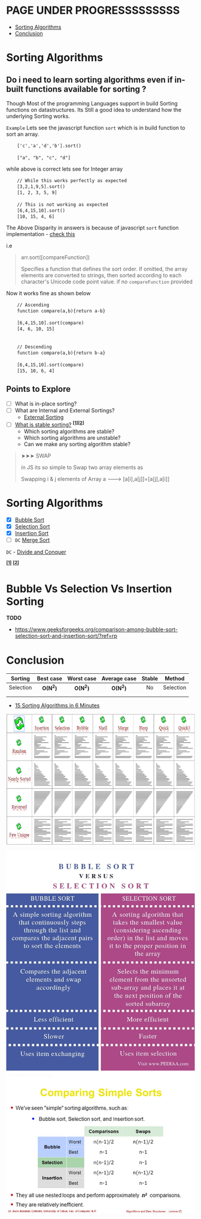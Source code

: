 <h1>PAGE UNDER PROGRESSSSSSSSS </h1>

- [Sorting Algorithms](#sorting-algorithms)
- [Conclusion](#conclusion)

<!-- # Topics -->
<h1> Sorting Algorithms </h1>

<h2>  Do i need to learn sorting algorithms even if in-built functions available for sorting ? </h2>
Though Most of the programming Languages support in build Sorting functions on datastructures. Its Still a good idea to understand how the underlying Sorting works.

`Example`
Lets see the javascript function `sort` which is in build function to sort an array.

```
    ['c','a','d','b'].sort()

    ["a", "b", "c", "d"]
```

while above is correct lets see for Integer array

```
    // While this works perfectly as expected
    [3,2,1,9,5].sort()
    [1, 2, 3, 5, 9]

    // This is not working as expected
    [6,4,15,10].sort()
    [10, 15, 4, 6]
```

The Above Disparity in answers is because of javascript `sort` function implementation - [check this](https://developer.mozilla.org/en-US/docs/Web/JavaScript/Reference/Global_Objects/Array/sort)

i.e

> arr.sort([compareFunction])
>
> Specifies a function that defines the sort order. If omitted, the array elements are converted to strings, then sorted according to each character's Unicode code point value.
> if no `compareFunction` provided

Now it works fine as shown below

```
    // Ascending
    function compare(a,b){return a-b}

    [6,4,15,10].sort(compare)
    [4, 6, 10, 15]


    // Descending
    function compare(a,b){return b-a}

    [6,4,15,10].sort(compare)
    [15, 10, 6, 4]

```

<h2>Points to Explore</h2>

- [ ] What is in-place sorting?
- [ ] What are Internal and External Sortings?
  - [External Sorting](https://www.geeksforgeeks.org/external-sorting/)
- [ ] [What is stable sorting?](https://www.geeksforgeeks.org/stability-in-sorting-algorithms/) **<sup>[[1]](https://en.wikipedia.org/wiki/Sorting_algorithm#Stability)</sup><sup>[[2]](http://homepages.math.uic.edu/~leon/cs-mcs401-s08/handouts/stability.pdf)</sup>**
  - Which sorting algorithms are stable?
  - Which sorting algorithms are unstable?
  - Can we make any sorting algorithm stable?

<!-- <img src="https://img.shields.io/badge/🔖TidBit-orange?style=plastic"/> -->

> ➤➤➤ SWAP
>
> in JS its so simple to Swap two array elements as
>
> Swapping i & j elements of Array a ---> [a[i],a[j]]=[a[j],a[i]]

# Sorting Algorithms

- [x] [Bubble Sort](AllSortingAlgorithms.md#bubble-sort)
- [x] [Selection Sort](AllSortingAlgorithms.md#selection-sort)
- [x] [Insertion Sort](AllSortingAlgorithms.md#insertion-sort)
- [ ] `DC` [Merge Sort](AllSortingAlgorithms.md#merge-sort)

`DC` - [Divide and Conquer](AllSortingAlgorithms.md#divide-and-conquer-algorithms)

<!--
|       |   Topic    | ReadMe | Complexity |
| :---: | :--------: | :----: | :--------: |
|  [ ]  | Algorithms |  link  |    `B`     |
 -->

**<sup>[[1]](https://www.geeksforgeeks.org/fundamentals-of-algorithms/)</sup>** **<sup>[[2]](https://www.includehelp.com/data-structure-tutorial/algorithm-and-its-types.aspx)</sup>**

<h1> Bubble Vs Selection Vs Insertion Sorting</h1>

**TODO**

- https://www.geeksforgeeks.org/comparison-among-bubble-sort-selection-sort-and-insertion-sort/?ref=rp

# Conclusion

|  Sorting  |      Best case       |      Worst case      |     Average case     | Stable |  Method   |
| :-------: | :------------------: | :------------------: | :------------------: | :----: | :-------: |
| Selection | **O(N<sup>2</sup>)** | **O(N<sup>2</sup>)** | **O(N<sup>2</sup>)** |   No   | Selection |
|           |                      |                      |                      |        |
|           |                      |                      |                      |        |

- [15 Sorting Algorithms in 6 Minutes](https://www.youtube.com/watch?v=kPRA0W1kECg&feature=emb_title)

<p align="center">
  <img width="700" height="350" src="../../../PlayGround/ResourcesFiles/Algorithms_DataStructures/sorting/AllAlgorithms_.gif" alt="AllAlgorithms">
</p>

  <a align="center"> 
    <img  src="../../../PlayGround/ResourcesFiles/Algorithms_DataStructures/sorting/BubbleVsSelection-Comparison_.jpg" alt="BubbleVsSelection">
 </a>

  <a align="center"> 
    <img  src="../../../PlayGround/ResourcesFiles/Algorithms_DataStructures/sorting/Sorts_Compare_.jpg" alt="Sorts_Compare">
 </a>
